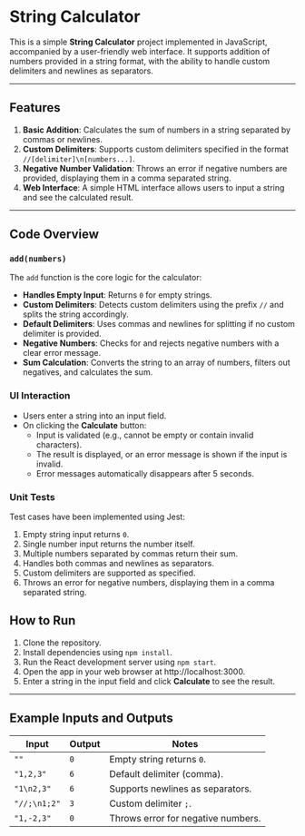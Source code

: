 # String Calculator

This is a simple **String Calculator** project implemented in JavaScript, accompanied by a user-friendly web interface. It supports addition of numbers provided in a string format, with the ability to handle custom delimiters and newlines as separators.

---

## Features

1. **Basic Addition**: Calculates the sum of numbers in a string separated by commas or newlines.
2. **Custom Delimiters**: Supports custom delimiters specified in the format `//[delimiter]\n[numbers...]`.
3. **Negative Number Validation**: Throws an error if negative numbers are provided, displaying them in a comma separated string.
4. **Web Interface**: A simple HTML interface allows users to input a string and see the calculated result.

---

## Code Overview

### `add(numbers)`

The `add` function is the core logic for the calculator:

- **Handles Empty Input**: Returns `0` for empty strings.
- **Custom Delimiters**: Detects custom delimiters using the prefix `//` and splits the string accordingly.
- **Default Delimiters**: Uses commas and newlines for splitting if no custom delimiter is provided.
- **Negative Numbers**: Checks for and rejects negative numbers with a clear error message.
- **Sum Calculation**: Converts the string to an array of numbers, filters out negatives, and calculates the sum.

### UI Interaction

- Users enter a string into an input field.
- On clicking the **Calculate** button:
  - Input is validated (e.g., cannot be empty or contain invalid characters).
  - The result is displayed, or an error message is shown if the input is invalid.
  - Error messages automatically disappears after 5 seconds.

### Unit Tests

Test cases have been implemented using Jest:

1. Empty string input returns `0`.
2. Single number input returns the number itself.
3. Multiple numbers separated by commas return their sum.
4. Handles both commas and newlines as separators.
5. Custom delimiters are supported as specified.
6. Throws an error for negative numbers, displaying them in a comma separated string.

## How to Run

1. Clone the repository.
2. Install dependencies using `npm install`.
3. Run the React development server using `npm start`.
4. Open the app in your web browser at http://localhost:3000.
5. Enter a string in the input field and click **Calculate** to see the result.

---

## Example Inputs and Outputs

| Input        | Output | Notes                              |
| ------------ | ------ | ---------------------------------- |
| `""`         | `0`    | Empty string returns `0`.          |
| `"1,2,3"`    | `6`    | Default delimiter (comma).         |
| `"1\n2,3"`   | `6`    | Supports newlines as separators.   |
| `"//;\n1;2"` | `3`    | Custom delimiter `;`.              |
| `"1,-2,3"`   | `0`    | Throws error for negative numbers. |
